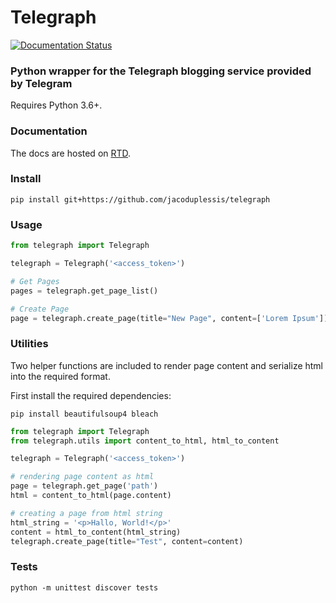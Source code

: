 # Telegraph

[![Documentation Status](https://readthedocs.org/projects/telegraph/badge/?version=latest)](http://telegraph.readthedocs.io/en/latest/?badge=latest)

### Python wrapper for the Telegraph blogging service provided by Telegram

Requires Python 3.6+.

### Documentation

The docs are hosted on [RTD](http://telegraph.readthedocs.io/en/latest/).

### Install

`pip install git+https://github.com/jacoduplessis/telegraph`

### Usage

```python
from telegraph import Telegraph

telegraph = Telegraph('<access_token>')

# Get Pages
pages = telegraph.get_page_list()

# Create Page
page = telegraph.create_page(title="New Page", content=['Lorem Ipsum'])
```

### Utilities

Two helper functions are included to render page content and serialize html into the required format.

First install the required dependencies:

`pip install beautifulsoup4 bleach`

```python
from telegraph import Telegraph
from telegraph.utils import content_to_html, html_to_content

telegraph = Telegraph('<access_token>')

# rendering page content as html
page = telegraph.get_page('path')
html = content_to_html(page.content)

# creating a page from html string
html_string = '<p>Hallo, World!</p>'
content = html_to_content(html_string)
telegraph.create_page(title="Test", content=content)

```

### Tests

`python -m unittest discover tests`
